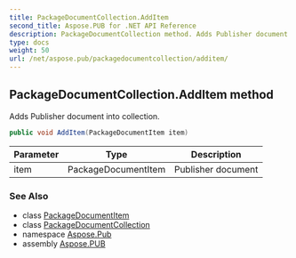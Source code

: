 ```yaml
---
title: PackageDocumentCollection.AddItem
second_title: Aspose.PUB for .NET API Reference
description: PackageDocumentCollection method. Adds Publisher document into collection
type: docs
weight: 50
url: /net/aspose.pub/packagedocumentcollection/additem/
---
```

## PackageDocumentCollection.AddItem method

Adds Publisher document into collection.

```csharp
public void AddItem(PackageDocumentItem item)
```

| Parameter | Type | Description |
| --- | --- | --- |
| item | PackageDocumentItem | Publisher document |

### See Also

* class [PackageDocumentItem](../../packagedocumentitem/)
* class [PackageDocumentCollection](../)
* namespace [Aspose.Pub](../../packagedocumentcollection/)
* assembly [Aspose.PUB](../../../)


